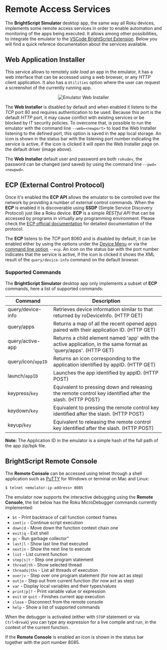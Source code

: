 # Remote Access Services

The **BrightScript Simulator** desktop app, the same way all Roku devices, implements some remote access services in order to enable automation and monitoring of the apps being executed. It allows among other possibilities, to integrate the emulator to the [VSCode BrightScript Extension](https://marketplace.visualstudio.com/items?itemName=celsoaf.brightscript). Below you will find a quick referece documentation about the services available.

## Web Application Installer

This service allows to remotely _side load_ an app in the emulator, it has a web interface that can be accessed using a web browser, or any _HTTP_ client application. It also has a `Utilities` option where the user can request a screenshot of the currently running app.

<p align="center">
<img alt="Emulator Web Installer" src="images/web-installer.png?raw=true"/>
</p>

The **Web Installer** is disabled by default and when enabled it listens to the _TCP_ port 80 and requires authentication to be used. Because this port is the default _HTTP_ port, it may cause conflict with existing services or be blocked by IT security policies. To overcome that, is possible to run the emulator with the command line `--web=<newport>` to load the Web Installer listening to the defined port, this option is saved in the app local storage. An icon is shown in the status bar with the listening port number indicating the service is active, if the icon is clicked it will open the Web Installer page on the default driver (image above).

The **Web Installer** default user and password are both `rokudev`, the password can be changed (and saved) by using the command line `--pwd=<newpwd>`.

## ECP (External Control Protocol)

Once it's enabled the **ECP API** allows the emulator to be controlled over the network by providing a number of external control commands. When the **ECP** is enabled it is discoverable using **SSDP** (Simple Service Discovery Protocol) just like a Roku device. **ECP** is a simple _RESTful API_ that can be accessed by programs in virtually any programming environment. Please check the [ECP official documentation](https://developer.roku.com/en-ca/docs/developer-program/debugging/external-control-api.md) for detailed documentation of the protocol.

The **ECP** listens to the _TCP_ port 8060 and is disabled by default, it can be enabled either by using the options under the [Device Menu](how-to-use.md#device-menu) or via the [command line option](how-to-use.md#command-line-options) `--ecp`. An icon on the status bar with the port number indicates that the service is active, if the icon is clicked it shows the XML result of the `query/device-info` command on the default browser.

### Supported Commands

The **BrightScript Simulator** desktop app only implements a subset of **ECP** commands, here a list of supported commands:

| Command             | Description                                                                                                       |
|---------------------|-------------------------------------------------------------------------------------------------------------------|
| query/device-info   | Retrieves device information similar to that returned by roDeviceInfo. (HTTP GET) |
| query/apps          | Returns a map of all the recent opened apps paired with their application ID. (HTTP GET) |
| query/active-app    | Returns a child element named 'app' with the active application, in the same format as 'query/apps'. (HTTP GET) |
| query/icon/`appID`  | Returns an icon corresponding to the application identified by appID. (HTTP GET) |
| launch/`appID`      | Launches the app identified by appID. (HTTP POST) |
| keypress/`key`      | Equivalent to pressing down and releasing the remote control key identified after the slash. (HTTP POST) |
| keydown/`key`       | Equivalent to pressing the remote control key identified after the slash. (HTTP POST) |
| keyup/`key`         | Equivalent to releasing the remote control key identified after the slash. (HTTP POST) |

**Note:** The Application ID in the emulator is a simple hash of the full path of the app zip/bpk file.

## BrightScript Remote Console

The **Remote Console** can be accessed using telnet through a shell application such as [PuTTY](http://www.putty.org/) for Windows or terminal on Mac and Linux:
```
$ telnet <emulator-ip-address> 8085
```
The emulator now supports the interactive debugging using the **Remote Console**, the list below has the Roku MicroDebugger commands currently implemented:

- `bt` - Print backtrace of call function context frames
- `cont|c` - Continue script execution
- `down|d` - Move down the function context chain one
- `exit|q` - Exit shell
- `gc` - Run garbage collector"
- `last|l` - Show last line that executed
- `next|n` - Show the next line to execute
- `list` - List current function
- `step|s|t` - Step one program statement
- `thread|th` - Show selected thread
- `threads|ths` - List all threads of execution
- `over|v` - Step over one program statement (for now act as step)
- `out|o` - Step out from current function (for now act as step)
- `var` - Display local variables and their types/values
- `print|p|?` - Print variable value or expression
- `exit` or `quit` - Finishes current app execution
- `close` - Disconnect from the remote console
- `help` - Show a list of supported commands

When the debugger is activated (either with `STOP` statement or via `Ctrl+Break`) you can type any expression for a live compile and run, in the context of the current function.


If the **Remote Console** is enabled an icon is shown in the status bar together with the port number 8085.
